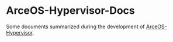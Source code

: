 # ArceOS-Hypervisor-Docs

Some documents summarized during the development of [ArceOS-Hypervisor](https://github.com/arceos-hypervisor/arceos).